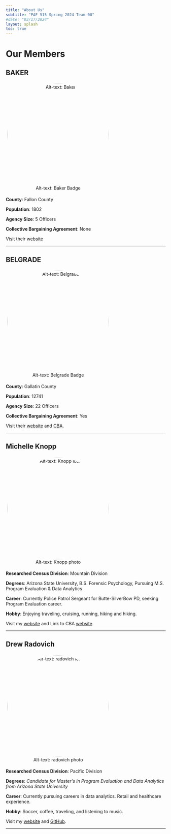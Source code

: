 ```yaml
---
title: "About Us"
subtitle: "PAF 515 Spring 2024 Team 00"
#date: "03/17/2024"
layout: splash
toc: true
---
```


<!--- CSS for Circles --->

<style>
img {  
width: 180px;  
height: 180px;
<!---height: auto;--->  
}  

img.rounded-corners {
  width: 320px;  
  height: 320px;
  border-radius: 50%;
}

figure {
  display: inline-block;
  text-align: center;
  margin: 5px; /* adjust as needed */
}

</style>

# Our Members

## BAKER

<figure>
<img src="https://https://montanapoliceagencyinsights.github.io/MPAID/docs/imgs/Baker.webp"
alt="Alt-text: Baker" class = "rounded-corners" />
<figcaption aria-hidden="true">Alt-text: Baker Badge</figcaption>
</figure>

<br>

**County**: Fallon County

**Population**: 1802

**Agency Size**: 5 Officers

**Collective Bargaining Agreement**: None

Visit their [website](https://www.bakermontana.us/)

<hr>

## BELGRADE

<figure>
<img src="https://https://montanapoliceagencyinsights.github.io/MPAID/docs/imgs/Belgrade.png"
alt="Alt-text: Belgrade" class = "rounded-corners" />
<figcaption aria-hidden="true">Alt-text: Belgrade Badge</figcaption>
</figure>

<br>

**County**: Gallatin County

**Population**: 12741

**Agency Size**: 22 Officers

**Collective Bargaining Agreement**: Yes

Visit their [website](https://www.belgrademt.gov/158/Police) and [CBA](https://www.belgrademt.gov/DocumentCenter/View/2807/BPOA-Collective-Bargaining-Agreement-FY26-FY28?bidId=).

<hr>

## Michelle Knopp

<figure>
<img src="https://watts-college.github.io/project-paf-515-2025s-team-04/docs/imgs/knopp_photo.JPG"
alt="Alt-text: Knopp icon" class = "rounded-corners" />
<figcaption aria-hidden="true">Alt-text: Knopp photo</figcaption>
</figure>

<br>

**Researched Census Division**: Mountain Division

**Degrees**: Arizona State University, B.S. Forensic Psychology, Pursuing M.S. Program Evaluation & Data Analytics

**Career**: Currently Police Patrol Sergeant for Butte-SilverBow PD, seeking Program Evaluation career.

**Hobby**: Enjoying traveling, cruising, running, hiking and hiking.

Visit my [website](https://michelleann117.github.io/jekyll/) and Link to CBA [website](https://github.com/MichelleAnn117).

<hr>

## Drew Radovich

<figure>
<img src="https://watts-college.github.io/project-paf-515-2025s-team-04/docs/imgs/radovich_photo.jpg"
alt="Alt-text: radovich icon" class = "rounded-corners" />
<figcaption aria-hidden="true">Alt-text: radovich photo</figcaption>
</figure>

<br>

**Researched Census Division**: Pacific Division

**Degrees**: <i> Candidate for Master's in Program Evaluation and Data Analytics from Arizona State University </i>

**Career**: Currently pursuing careers in data analytics. Retail and healthcare experience.

**Hobby**: Soccer, coffee, traveling, and listening to music.

Visit my [website](https://drewradovich.github.io/) and [GitHub](https://github.com/drewradovich).

<hr>


